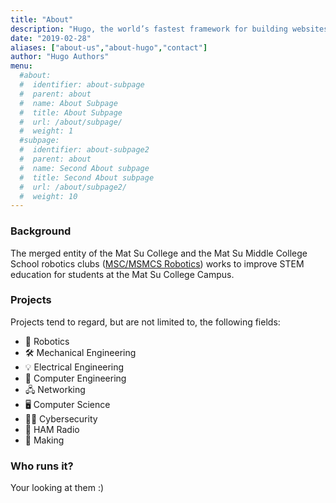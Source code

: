 ```yaml
---
title: "About"
description: "Hugo, the world’s fastest framework for building websites"
date: "2019-02-28"
aliases: ["about-us","about-hugo","contact"]
author: "Hugo Authors"
menu:
  #about:
  #  identifier: about-subpage
  #  parent: about
  #  name: About Subpage
  #  title: About Subpage
  #  url: /about/subpage/
  #  weight: 1
  #subpage:
  #  identifier: about-subpage2
  #  parent: about
  #  name: Second About subpage
  #  title: Second About subpage
  #  url: /about/subpage2/
  #  weight: 10
---
```


### Background

The merged entity of the Mat Su College and the Mat Su Middle College School robotics clubs ([MSC/MSMCS Robotics](https://msmcs-robotics.github.io)) works to improve STEM education for students at the Mat Su College Campus.

### Projects

Projects tend to regard, but are not limited to, the following fields:

- 🦾 Robotics
- 🛠️ Mechanical Engineering
- 💡 Electrical Engineering
- 🔨 Computer Engineering
- 🖧 Networking
- 🖥️ Computer Science
- 👨‍💻 Cybersecurity
- 📡 HAM Radio
- 🥽 Making

### Who runs it?

Your looking at them :)